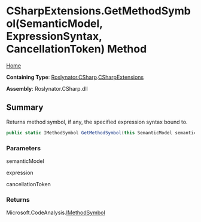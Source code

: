 # CSharpExtensions\.GetMethodSymbol\(SemanticModel, ExpressionSyntax, CancellationToken\) Method

[Home](../../../../README.md)

**Containing Type**: [Roslynator.CSharp](../../README.md)\.[CSharpExtensions](../README.md)

**Assembly**: Roslynator\.CSharp\.dll

## Summary

Returns method symbol, if any, the specified expression syntax bound to\.

```csharp
public static IMethodSymbol GetMethodSymbol(this SemanticModel semanticModel, ExpressionSyntax expression, CancellationToken cancellationToken = default(CancellationToken))
```

### Parameters

semanticModel



expression



cancellationToken



### Returns

Microsoft\.CodeAnalysis\.[IMethodSymbol](https://docs.microsoft.com/en-us/dotnet/api/microsoft.codeanalysis.imethodsymbol)


